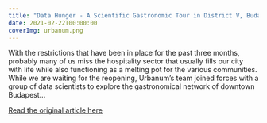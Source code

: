 ```yaml
---
title: "Data Hunger - A Scientific Gastronomic Tour in District V, Budapest | URBANUM"
date: 2021-02-22T00:00:00
coverImg: urbanum.png
---
```


With the restrictions that have been in place for the past three months, probably many of us miss the hospitality sector that usually fills our city with life while also functioning as a melting pot for the various communities. While we are waiting for the reopening, Urbanum’s team joined forces with a group of data scientists to explore the gastronomical network of downtown Budapest...

<!--more-->

[Read the original article here](https://hypeandhyper.com/data-hunger-a-scientific-gastronomic-tour-in-district-v-budapest-urbanum/)
